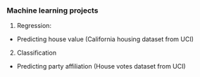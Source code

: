 ### Machine learning projects

1. Regression:
- Predicting house value (California housing dataset from UCI)

2. Classification
- Predicting party affiliation (House votes dataset from UCI)

